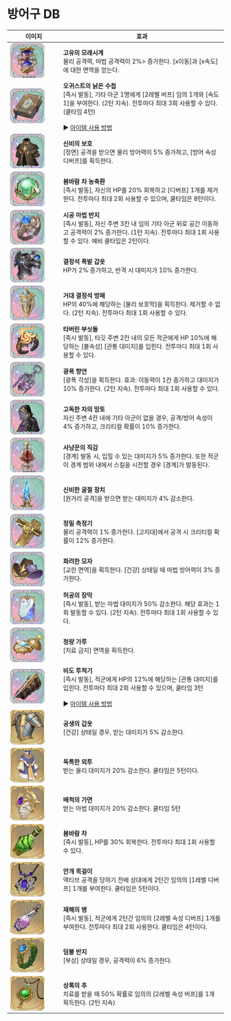 # 방어구 DB



<table><thead><tr><th width="109">이미지</th><th>효과</th></tr></thead><tbody><tr><td><img src="../../../.gitbook/assets/a_1.png" alt=""></td><td><strong>고유의 모래시계</strong><br>물리 공격력, 마법 공격력이 2%> 증가한다. [x이동]과 [x속도]에 대한 면역을 얻는다.</td></tr><tr><td><img src="../../../.gitbook/assets/a_2.png" alt=""></td><td><strong>오귀스트의 낡은 수첩</strong><br>[즉시 발동], 기타 아군 1명에게 [2레벨 버프] 임의 1개와 [속도1]을 부여한다. (2턴 지속). 전투마다 최대 3회 사용할 수 있다. (쿨타임 4턴)<br><br><span data-gb-custom-inline data-tag="emoji" data-code="25b6">▶️</span> <a href="augnote.md">아이템 사용 방법</a></td></tr><tr><td><img src="../../../.gitbook/assets/a_3.png" alt=""></td><td><strong>신비의 보호</strong><br>[정면] 공격을 받으면 물리 방어력이 5% 증가하고, [방어 속성 디버프]를 획득한다.</td></tr><tr><td><img src="../../../.gitbook/assets/a_5.png" alt=""></td><td><strong>봄바람 차 농축환</strong><br>[즉시 발동], 자신의 HP를 20% 회복하고 [디버프] 1개를 제거한다. 전투마다 최대 2회 사용할 수 있으며, 쿨타임은 8턴이다.</td></tr><tr><td><img src="../../../.gitbook/assets/a_6.png" alt=""></td><td><strong>시공 마법 반지</strong><br>[즉시 발동], 자신 주변 3칸 내 임의 기타 아군 뒤로 공간 이동하고 공격력이 2% 증가한다. (1턴 지속). 전투마다 최대 1회 사용할 수 있다. 예비 쿨타임은 2턴이다.</td></tr><tr><td><img src="../../../.gitbook/assets/a_7.png" alt=""></td><td><strong>결정석 폭발 갑옷</strong><br>HP가 2% 증가하고, 반격 시 대미지가 10% 증가한다.</td></tr><tr><td><img src="../../../.gitbook/assets/a_8.png" alt=""></td><td><strong>거대 결정석 방패</strong><br>HP의 40%에 해당하는 [물리 보호막]을 획득한다. 제거할 수 없다. (2턴 지속). 전투마다 최대 1회 사용할 수 있다.</td></tr><tr><td><img src="../../../.gitbook/assets/a_9.png" alt=""></td><td><strong>타버린 부싯돌</strong><br>[즉시 발동], 타깃 주변 2칸 내의 모든 적군에게 HP 10%에 해당하는 [불속성] [관통 대미지]를 입힌다. 전투마다 최대 1회 사용할 수 있다.</td></tr><tr><td><img src="../../../.gitbook/assets/a_10.png" alt=""></td><td><strong>광폭 향연</strong><br>[광폭 각성]을 획득한다. 효과: 이동력이 1칸 증가하고 대미지가 10% 증가한다. (2턴 지속). 전투마다 최대 1회 사용할 수 있다.</td></tr><tr><td><img src="../../../.gitbook/assets/a_11.png" alt=""></td><td><strong>고독한 자의 망토</strong><br>자신 주변 4칸 내에 기타 아군이 없을 경우, 공격/방어 속성이 4% 증가하고, 크리티컬 확률이 10% 증가한다.</td></tr><tr><td><img src="../../../.gitbook/assets/a_12.png" alt=""></td><td><strong>사냥꾼의 직감</strong><br>[경계] 발동 시, 입힐 수 있는 대미지가 5% 증가한다. 또한 적군이 경계 범위 내에서 스킬을 시전할 경우 [경계]가 발동된다.</td></tr><tr><td><img src="../../../.gitbook/assets/a_13.png" alt=""></td><td><strong>신비한 굴절 장치</strong><br>[원거리 공격]을 받으면 받는 대미지가 4% 감소한다.</td></tr><tr><td><img src="../../../.gitbook/assets/a_15.png" alt=""></td><td><strong>정밀 측정기</strong><br>물리 공격력이 1% 증가한다. [고지대]에서 공격 시 크리티컬 확률이 12% 증가한다.</td></tr><tr><td><img src="../../../.gitbook/assets/a_16.png" alt=""></td><td><strong>화려한 모자</strong><br>[교란 면역]을 획득한다. [건강] 상태일 때 마법 방어력이 3% 증가한다.</td></tr><tr><td><img src="../../../.gitbook/assets/a_17.png" alt=""></td><td><strong>허공의 장막</strong><br>[즉시 발동], 받는 마법 대미지가 50% 감소한다. 해당 효과는 1회 발동할 수 있다. (2턴 지속). 전투마다 최대 1회 사용할 수 있다.</td></tr><tr><td><img src="../../../.gitbook/assets/a_19.png" alt=""></td><td><strong>청량 가루</strong><br>[치료 금지] 면역을 획득한다.</td></tr><tr><td><img src="../../../.gitbook/assets/a_20.png" alt=""></td><td><strong>비도 투척기</strong><br>[즉시 발동], 적군에게 HP의 12%에 해당하는 [관통 대미지]를 입힌다. 전투마다 최대 2회 사용할 수 있으며, 쿨타임 3턴<br><br><span data-gb-custom-inline data-tag="emoji" data-code="25b6">▶️</span> <a href="vido.md">아이템 사용 방법</a></td></tr><tr><td><img src="../../../.gitbook/assets/a_21.png" alt=""></td><td><strong>공생의 갑옷</strong><br>[건강] 상태일 경우, 받는 대미지가 5% 감소한다.</td></tr><tr><td><img src="../../../.gitbook/assets/a_22.png" alt=""></td><td><strong>독특한 외투</strong><br>받는 물리 대미지가 20% 감소한다. 쿨타임은 5턴이다.</td></tr><tr><td><img src="../../../.gitbook/assets/a_23.png" alt=""></td><td><strong>배척의 가면</strong><br>받는 마법 대미지가 20% 감소한다. 쿨타임 5턴</td></tr><tr><td><img src="../../../.gitbook/assets/a_24.png" alt=""></td><td><strong>봄바람 차</strong><br>[즉시 발동], HP를 30% 회복한다. 전투마다 최대 1회 사용할 수 있다.</td></tr><tr><td><img src="../../../.gitbook/assets/a_26.png" alt=""></td><td><strong>안개 목걸이</strong><br>액티브 공격을 당하기 전에 상대에게 2턴간 임의의 [1레벨 디버프] 1개를 부여한다. 쿨타임은 5턴이다.</td></tr><tr><td><img src="../../../.gitbook/assets/a_27.png" alt=""></td><td><strong>재해의 병</strong><br>[즉시 발동], 적군에게 2턴간 임의의 [2레벨 속성 디버프] 1개를 부여한다. 전투마다 최대 2회 사용한다. 쿨타임은 4턴이다.</td></tr><tr><td><img src="../../../.gitbook/assets/a_28.png" alt=""></td><td><strong>덤불 반지</strong><br>[부상] 상태일 경우, 공격력이 6% 증가한다.</td></tr><tr><td><img src="../../../.gitbook/assets/a_29.png" alt=""></td><td><strong>상록의 추</strong><br>치료를 받을 때 50% 확률로 임의의 [2레벨 속성 버프]를 1개 획득한다. (2턴 지속)</td></tr></tbody></table>
